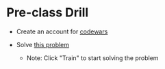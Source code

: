 # Pre-class Drill

- Create an account for [codewars](https://www.codewars.com/)

- Solve [this problem](https://www.codewars.com/kata/54b42f9314d9229fd6000d9c/train/javascript)

  - Note: Click "Train" to start solving the problem
